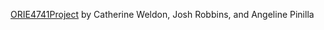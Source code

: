 [ORIE4741Project](https://github.com/anGie44/ORIE4741Project.git) by Catherine Weldon, Josh Robbins, and Angeline Pinilla
